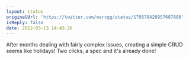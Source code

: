 ```yaml
---
layout: status
originalUrl: 'https://twitter.com/marcgg/status/179578420957687808'
isReply: false
date: 2012-03-13 14:43:26
---
```


After months dealing with fairly complex issues, creating a simple CRUD seems like holidays! Two clicks, a spec and it's already done!
